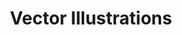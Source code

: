 ---
layout: topic
permalink: /learning/vector-illustrations/
id: illustrations
title: Vector Illustrations
hide_navigation: true
infos:
  title: Vector Illustrations
  description: Learn Vector Illustrations and how to design our own SVGs
resources:
  - title: Step by Step Adobe Illustrator Tutorials (Youtube)
    url: https://www.youtube.com/user/jasonsecrest
projects_ideas:
  - title: Illustrate your own cartoon
  - title: Create an Instagram portfolio
  - title: Design a logo for your friend's project
  - title: Create your own Vector Brushes
---